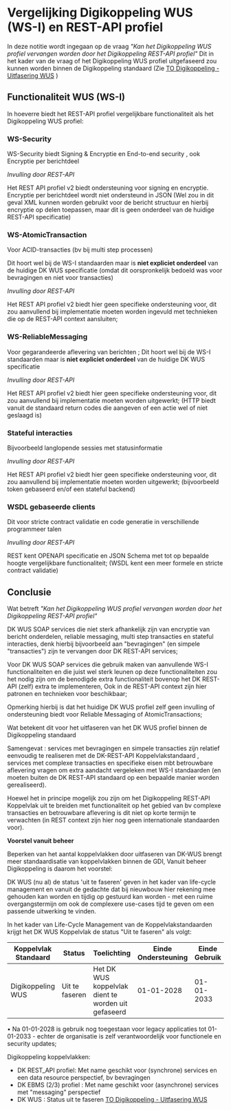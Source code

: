 # Vergelijking  Digikoppeling WUS (WS-I) en REST-API profiel 

In deze notitie wordt ingegaan op de vraag _"Kan het Digikoppeling WUS profiel vervangen worden door het Digikoppeling REST-API profiel"_
Dit in het kader van de vraag of het Digikoppeling WUS profiel uitgefaseerd zou kunnen worden binnen de Digikoppeling standaard (Zie  [TO Digikoppeling - Uitfasering WUS](https://github.com/Logius-standaarden/Overleg/tree/main/Digikoppeling/2024-12-10#uitfasering-wus)
)

## Functionaliteit WUS (WS-I)

In hoeverre biedt het REST-API profiel vergelijkbare functionaliteit als het Digikoppeling WUS profiel:

### WS-Security

WS-Security biedt Signing & Encryptie en End-to-end security ,  ook Encryptie per berichtdeel

_Invulling door REST-API_
  
Het REST API profiel v2  biedt ondersteuning voor signing en encryptie. Encryptie per berichtdeel wordt niet ondersteund in JSON
(Wel zou in dit geval XML kunnen worden gebruikt voor de bericht structuur en hierbij encryptie op delen toepassen, maar dit is geen onderdeel van de huidige REST-API specificatie)

### WS-AtomicTransaction

Voor ACID-transacties (bv bij multi step processen)

Dit hoort wel bij de WS-I standaarden maar is __niet expliciet onderdeel__ van de huidige DK WUS specificatie (omdat dit oorspronkelijk bedoeld was voor bevragingen en niet voor transacties)

_Invulling door REST-API_

Het REST API profiel v2 biedt hier geen specifieke ondersteuning voor, dit zou aanvullend bij implementatie moeten worden ingevuld met technieken die op de REST-API context aansluiten;

### WS-ReliableMessaging 

Voor gegarandeerde aflevering van berichten ; Dit hoort wel bij de WS-I standaarden maar is __niet expliciet onderdeel__ van de huidige DK WUS specificatie 

_Invulling door REST-API_

Het REST API profiel v2 biedt hier geen specifieke ondersteuning voor, dit zou aanvullend bij implementatie moeten worden uitgewerkt;
(HTTP biedt vanuit de standaard return codes die aangeven of een actie wel of niet geslaagd is)

### Stateful interacties

Bijvoorbeeld langlopende sessies met statusinformatie

_Invulling door REST-API_

Het REST API profiel v2 biedt hier geen specifieke ondersteuning voor, dit zou aanvullend bij implementatie moeten worden uitgewerkt;
(bijvoorbeeld token gebaseerd en/of een stateful backend)

### WSDL gebaseerde clients

Dit voor stricte contract validatie en code generatie in verschillende programmeer talen

_Invulling door REST-API_

REST kent OPENAPI specificatie en JSON Schema met tot op bepaalde hoogte vergelijkbare functionaliteit;
(WSDL kent een meer formele en stricte contract validatie)


## Conclusie

Wat betreft _"Kan het Digikoppeling WUS profiel vervangen worden door het Digikoppeling REST-API profiel"_

DK WUS SOAP services die niet sterk afhankelijk zijn van encryptie van bericht onderdelen, reliable messaging, multi step transacties en stateful interacties, denk hierbij bijvoorbeeld aan "bevragingen" (en simpele "transacties") zijn te vervangen door DK REST-API services;

Voor DK WUS SOAP services die gebruik maken van aanvullende WS-I functionaliteiten en die juist wel sterk leunen op deze functionaliteiten zou het nodig zijn om de benodigde extra functionaliteit bovenop het DK REST-API (zelf) extra te implementeren, Ook in de REST-API context zijn hier patronen en technieken voor beschikbaar;

Opmerking hierbij is dat het huidige DK WUS profiel zelf geen invulling of ondersteuning biedt voor Reliable Messaging of AtomicTransactions; 

Wat betekent dit voor het uitfaseren van het DK WUS profiel binnen de Digikoppeling standaard

Samengevat : services met bevragingen en simpele transacties zijn relatief eenvoudig te realiseren met de DK-REST-API Koppelvlakstandaard , services met complexe transacties en specifieke eisen mbt betrouwbare aflevering vragen om extra aandacht vergeleken met WS-I standaarden (en moeten buiten de DK REST-API standaard op een bepaalde manier worden gerealiseerd).

Hoewel het in principe mogelijk zou zijn om het Digikoppeling REST-API Koppelvlak uit te breiden met functionaliteit op het gebied van bv complexe transacties en betrouwbare aflevering is dit niet op korte termijn te verwachten (in REST context zijn hier nog geen internationale standaarden voor).

__Voorstel vanuit beheer__

Beperken van het aantal koppelvlakken door uitfaseren van DK-WUS brengt meer standaardisatie van koppelvlakken binnen de GDI,
Vanuit beheer Digikoppeling is daarom het voorstel:

DK WUS (nu al) de status 'uit te faseren' geven in het kader van life-cycle management en vanuit de gedachte dat bij nieuwbouw hier rekening mee gehouden kan worden en tijdig op gestuurd kan worden - met een ruime overgangstermijn om ook de complexere use-cases tijd te geven om een passende uitwerking te vinden.

In het kader van Life-Cycle Management van de Koppelvlakstandaarden krijgt het DK WUS Koppelvlak de status "Uit te faseren" als volgt:

Koppelvlak Standaard| Status | Toelichting | Einde Ondersteuning| Einde Gebruik |
|----| -------|--------------|------|---|
|Digikoppeling WUS |  Uit te faseren | Het DK WUS koppelvlak dient te worden uit gefaseerd |  01-01-2028  | 01-01-2033|

•	Na 01-01-2028 is gebruik nog toegestaan voor legacy applicaties tot 01-01-2033 - echter de organisatie is zelf verantwoordelijk voor functionele en security updates;


Digikoppeling koppelvlakken:
- DK REST_API profiel: Met name geschikt voor (synchrone) services en een data resource perspectief, bv bevragingen
- DK EBMS (2/3) profiel : Met name geschikt voor (asynchrone) services met "messaging" perspectief 
- DK WUS : Status uit te faseren [TO Digikoppeling - Uitfasering WUS](https://github.com/Logius-standaarden/Overleg/tree/main/Digikoppeling/2024-12-10#uitfasering-wus)

 


